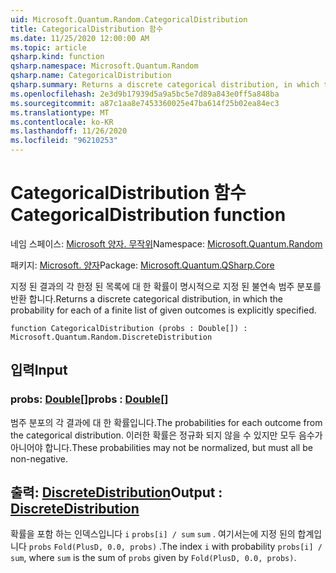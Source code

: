 ```yaml
---
uid: Microsoft.Quantum.Random.CategoricalDistribution
title: CategoricalDistribution 함수
ms.date: 11/25/2020 12:00:00 AM
ms.topic: article
qsharp.kind: function
qsharp.namespace: Microsoft.Quantum.Random
qsharp.name: CategoricalDistribution
qsharp.summary: Returns a discrete categorical distribution, in which the probability for each of a finite list of given outcomes is explicitly specified.
ms.openlocfilehash: 2e3d9b17939d5a9a5bc5e7d89a843e0ff5a848ba
ms.sourcegitcommit: a87c1aa8e7453360025e47ba614f25b02ea84ec3
ms.translationtype: MT
ms.contentlocale: ko-KR
ms.lasthandoff: 11/26/2020
ms.locfileid: "96210253"
---
```

# <a name="categoricaldistribution-function"></a><span data-ttu-id="6db7a-102">CategoricalDistribution 함수</span><span class="sxs-lookup"><span data-stu-id="6db7a-102">CategoricalDistribution function</span></span>

<span data-ttu-id="6db7a-103">네임 스페이스: [Microsoft 양자. 무작위](xref:Microsoft.Quantum.Random)</span><span class="sxs-lookup"><span data-stu-id="6db7a-103">Namespace: [Microsoft.Quantum.Random](xref:Microsoft.Quantum.Random)</span></span>

<span data-ttu-id="6db7a-104">패키지: [Microsoft. 양자](https://nuget.org/packages/Microsoft.Quantum.QSharp.Core)</span><span class="sxs-lookup"><span data-stu-id="6db7a-104">Package: [Microsoft.Quantum.QSharp.Core](https://nuget.org/packages/Microsoft.Quantum.QSharp.Core)</span></span>


<span data-ttu-id="6db7a-105">지정 된 결과의 각 한정 된 목록에 대 한 확률이 명시적으로 지정 된 불연속 범주 분포를 반환 합니다.</span><span class="sxs-lookup"><span data-stu-id="6db7a-105">Returns a discrete categorical distribution, in which the probability for each of a finite list of given outcomes is explicitly specified.</span></span>

```qsharp
function CategoricalDistribution (probs : Double[]) : Microsoft.Quantum.Random.DiscreteDistribution
```


## <a name="input"></a><span data-ttu-id="6db7a-106">입력</span><span class="sxs-lookup"><span data-stu-id="6db7a-106">Input</span></span>

### <a name="probs--double"></a><span data-ttu-id="6db7a-107">probs: [Double](xref:microsoft.quantum.lang-ref.double)[]</span><span class="sxs-lookup"><span data-stu-id="6db7a-107">probs : [Double](xref:microsoft.quantum.lang-ref.double)[]</span></span>

<span data-ttu-id="6db7a-108">범주 분포의 각 결과에 대 한 확률입니다.</span><span class="sxs-lookup"><span data-stu-id="6db7a-108">The probabilities for each outcome from the categorical distribution.</span></span>
<span data-ttu-id="6db7a-109">이러한 확률은 정규화 되지 않을 수 있지만 모두 음수가 아니어야 합니다.</span><span class="sxs-lookup"><span data-stu-id="6db7a-109">These probabilities may not be normalized, but must all be non-negative.</span></span>



## <a name="output--discretedistribution"></a><span data-ttu-id="6db7a-110">출력: [DiscreteDistribution](xref:Microsoft.Quantum.Random.DiscreteDistribution)</span><span class="sxs-lookup"><span data-stu-id="6db7a-110">Output : [DiscreteDistribution](xref:Microsoft.Quantum.Random.DiscreteDistribution)</span></span>

<span data-ttu-id="6db7a-111">확률을 포함 하는 인덱스입니다 `i` `probs[i] / sum` `sum` . 여기서는에 지정 된의 합계입니다 `probs` `Fold(PlusD, 0.0, probs)` .</span><span class="sxs-lookup"><span data-stu-id="6db7a-111">The index `i` with probability `probs[i] / sum`, where `sum` is the sum of `probs` given by `Fold(PlusD, 0.0, probs)`.</span></span>